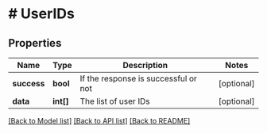 # # UserIDs

## Properties

Name | Type | Description | Notes
------------ | ------------- | ------------- | -------------
**success** | **bool** | If the response is successful or not | [optional]
**data** | **int[]** | The list of user IDs | [optional]

[[Back to Model list]](../../README.md#models) [[Back to API list]](../../README.md#endpoints) [[Back to README]](../../README.md)
